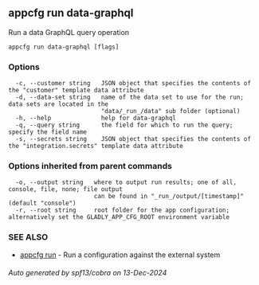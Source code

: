 ## appcfg run data-graphql

Run a data GraphQL query operation

```
appcfg run data-graphql [flags]
```

### Options

```
  -c, --customer string   JSON object that specifies the contents of the "customer" template data attribute
  -d, --data-set string   name of the data set to use for the run; data sets are located in the
                          "data/_run_/data" sub folder (optional)
  -h, --help              help for data-graphql
  -q, --query string      the field for which to run the query; specify the field name
  -s, --secrets string    JSON object that specifies the contents of the "integration.secrets" template data attribute
```

### Options inherited from parent commands

```
  -o, --output string   where to output run results; one of all, console, file, none; file output
                        can be found in "_run_/output/[timestamp]" (default "console")
  -r, --root string     root folder for the app configuration; alternatively set the GLADLY_APP_CFG_ROOT environment variable
```

### SEE ALSO

* [appcfg run](appcfg_run.md)	 - Run a configuration against the external system

###### Auto generated by spf13/cobra on 13-Dec-2024
